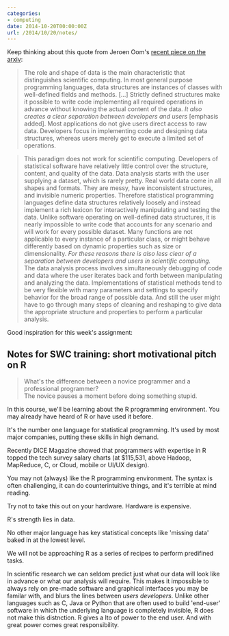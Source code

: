 ```yaml
---
categories:
- computing
date: 2014-10-20T00:00:00Z
url: /2014/10/20/notes/
---
```


Keep thinking about this quote from Jeroen Oom's [recent piece on the arxiv](http://arxiv.org/abs/1406.4806):

> The role and shape of data is the main characteristic that distinguishes
scientific computing. In most general purpose programming languages,
data structures are instances of classes with well-defined fields and
methods. [...] Strictly defined structures make it possible to write
code implementing all required operations in advance without knowing the
actual content of the data. _It also creates a clear separation between
developers and users_ [emphasis added]. Most applications do not give
users direct access to raw data. Developers focus in implementing code
and designing data structures, whereas users merely get to execute a
limited set of operations.


> This paradigm does not work for scientific computing. Developers of
statistical software have relatively little control over the structure,
content, and quality of the data. Data analysis starts with the user
supplying a dataset, which is rarely pretty. Real world data come in
all shapes and formats. They are messy, have inconsistent structures,
and invisible numeric properties. Therefore statistical programming
languages define data structures relatively loosely and instead
implement a rich lexicon for interactively manipulating and testing the
data. Unlike software operating on well-defined data structures, it is
nearly impossible to write code that accounts for any scenario and will
work for every possible dataset. Many functions are not applicable to
every instance of a particular class, or might behave differently based
on dynamic properties such as size or dimensionality. _For these reasons
there is also less clear of a separation between developers and users in
scientific computing._ The data analysis process involves simultaneously
debugging of code and data where the user iterates back and forth between
manipulating and analyzing the data. Implementations of statistical
methods tend to be very flexible with many parameters and settings to
specify behavior for the broad range of possible data. And still the user
might have to go through many steps of cleaning and reshaping to give data
the appropriate structure and properties to perform a particular analysis.


Good inspiration for this week's assignment:

## Notes for SWC training: short motivational pitch on R

> What's the difference between a novice programmer and a professional programmer?  
> The novice pauses a moment before doing something stupid.

In this course, we'll be learning about the R programming environment.
You may already have heard of R or have used it before.

It's the number one language for statistical programming. It's used by
most major companies, putting these skills in high demand.

Recently DICE Magazine showed that programmers with expertise in R topped
the tech survey salary charts (at $115,531, above Hadoop, MapReduce, C,
or Cloud, mobile or UI/UX design).

You may not (always) like the R programming environment.  The syntax is
often challenging, it can do counterintuitive things, and it's terrible
at mind reading.

Try not to take this out on your hardware.  Hardware is expensive.

R's strength lies in data.

No other major language has key statistical concepts like 'missing data'
baked in at the lowest level.

We will not be approaching R as a series of recipes to perform predifined
tasks.

In scientific research we can seldom predict just what our data will
look like in advance or what our analysis will require.  This makes it
impossible to always rely on pre-made software and graphical interfaces
you may be familar with, and blurs the lines between _users_ _developers_.
Unlike other languages such as C, Java or Python that are often used to
build 'end-user' software in which the underlying language is completely
invisible, R does not make this distnction. R gives a lto of power to
the end user.  And with great power comes great responsibility.




